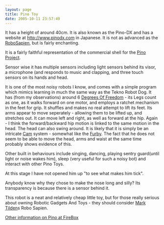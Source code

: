 ```yaml
---
layout: page
title: Pino Toy
date: 2005-10-11 23:57:49
---
```

<p>It has a height of around 40cm. It is also known as the Pino-DX and has a website at <a href="http://www.pinodx.com" rel="external" target="_blank">http://www.pinodx.com</a> in Japanese. It is not as advanced as the <a href="/wiki/robosapien.html" title="RoboSapien">RoboSapien</a>, but is fairly enchanting.
</p>
<p>It is a fairly faithful representation of the commercial shell for the <a href="/wiki/pino.html" title="The Pino Project aka Open Pino is intended as a standard platform for humanoid robotics.">Pino Project</a>.
</p>
<p>Sensor wise it has multiple sensors including light sensors behind its visor, a microphone (and responds to music and clapping, and three touch sensors on its hands and head.
</p>
<p>It is one of the most noisy robots I know, and comes with a simple program which mimics learning in much the same way as the Tekno Robot Dog. It has (from my observations) around 6 <a href="/wiki/degrees_of_freedom.html" title="A term used for the axes of movement for a robot, or robot limb.">Degrees Of Freedom</a> - its Legs count as one, as it walks forward on one motor, and employs a ratchet mechanism in the feet for grip. It shuffles and makes no real attempt to lift its feet. Its arms appear to move seperately - allowing them to be lifted up, and stretches out. It can move left and right, as well as forward at the hip. Again - I think the forward/backward hip motion is linked to the same motion in the head. The head can also swing around. It is likely that it is simply be an intricate <a href="/wiki/cam.html" title="CAM">Cam</a> system - somewhat like the <a href="/wiki/furby.html" title="Furby">Furby</a>. The fact that he does not seem to be able to move the head, arms and waist at the same time probably shows evidence of this.
</p>
<p>Other built in behaviours include singing, dancing, playing sentry guard(until light or noise wakes him), sleep (very useful for such a noisy bot) and interact with other Pino Toys.
</p>
<p>At this stage I have not opened him up "to see what makes him tick".
</p>
<p>Anybody know why they chose to make the nose long and silly? Its transparency is because there is a sensor behind it.
</p>
<p>This robot is a neat and relatively cheap little toy, but for those really serious about owning Robotic Gadgets And Toys - they should consider <a href="/wiki/mark_tilden.html" title="Mark Tilden">Mark Tilden</a>s Robo Sapien.
</p>
<p><a href="http://www.firebox.com/index.html?dir=firebox&amp;action=product&amp;pid=429" rel="external" target="_blank">Other information on Pino at FireBox</a>
</p>

